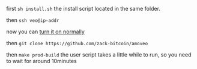 first `sh install.sh` the install script located in the same folder.

then `ssh veo@ip-addr`

now you can [turn it on normally](../turn_it_on.md)

then `git clone https://github.com/zack-bitcoin/amoveo`

then `make prod-build`
the user script takes a little while to run, so you need to wait for around 10minutes